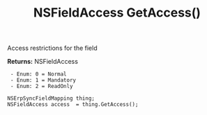 ﻿---
uid: crmscript_ref_NSErpSyncFieldMapping_GetAccess
title: NSFieldAccess GetAccess()
intellisense: NSErpSyncFieldMapping.GetAccess
keywords: NSErpSyncFieldMapping, GetAccess
so.topic: reference
---

Access restrictions for the field

**Returns:** NSFieldAccess

     - Enum: 0 = Normal 
     - Enum: 1 = Mandatory 
     - Enum: 2 = ReadOnly 

```crmscript
NSErpSyncFieldMapping thing;
NSFieldAccess access  = thing.GetAccess();
```


